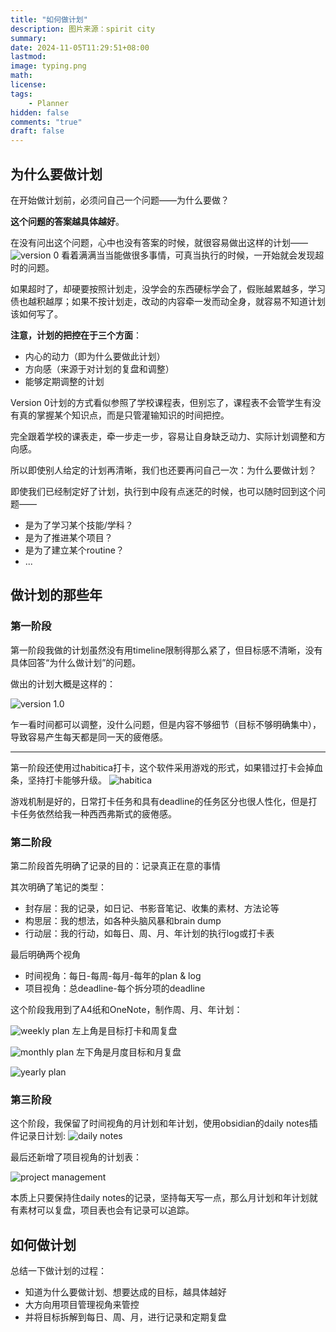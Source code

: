 ```yaml
---
title: "如何做计划"
description: 图片来源：spirit city
summary: 
date: 2024-11-05T11:29:51+08:00
lastmod:
image: typing.png
math: 
license: 
tags:
    - Planner
hidden: false
comments: "true"
draft: false
---
```


## 为什么要做计划

在开始做计划前，必须问自己一个问题——为什么要做？

**这个问题的答案越具体越好**。

在没有问出这个问题，心中也没有答案的时候，就很容易做出这样的计划——
![version 0](v0.png)
看着满满当当能做很多事情，可真当执行的时候，一开始就会发现超时的问题。

如果超时了，却硬要按照计划走，没学会的东西硬标学会了，假账越累越多，学习债也越积越厚；如果不按计划走，改动的内容牵一发而动全身，就容易不知道计划该如何写了。



**注意，计划的把控在于三个方面**：
- 内心的动力（即为什么要做此计划）
- 方向感（来源于对计划的复盘和调整）
- 能够定期调整的计划

Version 0计划的方式看似参照了学校课程表，但别忘了，课程表不会管学生有没有真的掌握某个知识点，而是只管灌输知识的时间把控。

完全跟着学校的课表走，牵一步走一步，容易让自身缺乏动力、实际计划调整和方向感。

所以即使别人给定的计划再清晰，我们也还要再问自己一次：为什么要做计划？

即使我们已经制定好了计划，执行到中段有点迷茫的时候，也可以随时回到这个问题——
- 是为了学习某个技能/学科？
- 是为了推进某个项目？
- 是为了建立某个routine？
- ...


## 做计划的那些年

### 第一阶段
第一阶段我做的计划虽然没有用timeline限制得那么紧了，但目标感不清晰，没有具体回答“为什么做计划”的问题。

做出的计划大概是这样的：

![version 1.0](v1.png)

乍一看时间都可以调整，没什么问题，但是内容不够细节（目标不够明确集中），导致容易产生每天都是同一天的疲倦感。

**********************

第一阶段还使用过habitica打卡，这个软件采用游戏的形式，如果错过打卡会掉血条，坚持打卡能够升级。
![habitica](v1-1.png)

游戏机制是好的，日常打卡任务和具有deadline的任务区分也很人性化，但是打卡任务依然给我一种西西弗斯式的疲倦感。

### 第二阶段

第二阶段首先明确了记录的目的：记录真正在意的事情

其次明确了笔记的类型：
- 封存层：我的记录，如日记、书影音笔记、收集的素材、方法论等
- 构思层：我的想法，如各种头脑风暴和brain dump
- 行动层：我的行动，如每日、周、月、年计划的执行log或打卡表

最后明确两个视角
- 时间视角：每日-每周-每月-每年的plan & log
- 项目视角：总deadline-每个拆分项的deadline


这个阶段我用到了A4纸和OneNote，制作周、月、年计划：

![weekly plan](v2-1.png)
左上角是目标打卡和周复盘

![monthly plan](v2-2.png)
左下角是月度目标和月复盘

![yearly plan](v2-3.png)

### 第三阶段

这个阶段，我保留了时间视角的月计划和年计划，使用obsidian的daily notes插件记录日计划:
![daily notes](v3-2.png)


最后还新增了项目视角的计划表：

![project management](v3-1.png)

本质上只要保持住daily notes的记录，坚持每天写一点，那么月计划和年计划就有素材可以复盘，项目表也会有记录可以追踪。

## 如何做计划

总结一下做计划的过程：
- 知道为什么要做计划、想要达成的目标，越具体越好
- 大方向用项目管理视角来管控
- 并将目标拆解到每日、周、月，进行记录和定期复盘







